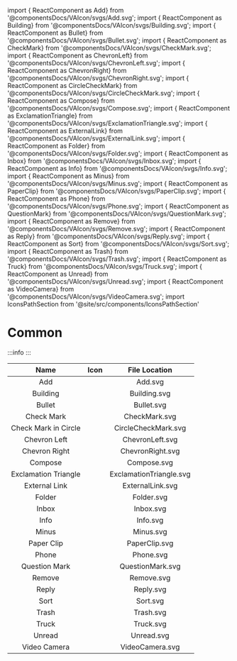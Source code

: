 import { ReactComponent as Add} from '@componentsDocs/VAIcon/svgs/Add.svg';
import { ReactComponent as Building} from '@componentsDocs/VAIcon/svgs/Building.svg';
import { ReactComponent as Bullet} from '@componentsDocs/VAIcon/svgs/Bullet.svg';
import { ReactComponent as CheckMark} from '@componentsDocs/VAIcon/svgs/CheckMark.svg';
import { ReactComponent as ChevronLeft} from '@componentsDocs/VAIcon/svgs/ChevronLeft.svg';
import { ReactComponent as ChevronRight} from '@componentsDocs/VAIcon/svgs/ChevronRight.svg';
import { ReactComponent as CircleCheckMark} from '@componentsDocs/VAIcon/svgs/CircleCheckMark.svg';
import { ReactComponent as Compose} from '@componentsDocs/VAIcon/svgs/Compose.svg';
import { ReactComponent as ExclamationTriangle} from '@componentsDocs/VAIcon/svgs/ExclamationTriangle.svg';
import { ReactComponent as ExternalLink} from '@componentsDocs/VAIcon/svgs/ExternalLink.svg';
import { ReactComponent as Folder} from '@componentsDocs/VAIcon/svgs/Folder.svg';
import { ReactComponent as Inbox} from '@componentsDocs/VAIcon/svgs/Inbox.svg';
import { ReactComponent as Info} from '@componentsDocs/VAIcon/svgs/Info.svg';
import { ReactComponent as Minus} from '@componentsDocs/VAIcon/svgs/Minus.svg';
import { ReactComponent as PaperClip} from '@componentsDocs/VAIcon/svgs/PaperClip.svg';
import { ReactComponent as Phone} from '@componentsDocs/VAIcon/svgs/Phone.svg';
import { ReactComponent as QuestionMark} from '@componentsDocs/VAIcon/svgs/QuestionMark.svg';
import { ReactComponent as Remove} from '@componentsDocs/VAIcon/svgs/Remove.svg';
import { ReactComponent as Reply} from '@componentsDocs/VAIcon/svgs/Reply.svg';
import { ReactComponent as Sort} from '@componentsDocs/VAIcon/svgs/Sort.svg';
import { ReactComponent as Trash} from '@componentsDocs/VAIcon/svgs/Trash.svg';
import { ReactComponent as Truck} from '@componentsDocs/VAIcon/svgs/Truck.svg';
import { ReactComponent as Unread} from '@componentsDocs/VAIcon/svgs/Unread.svg';
import { ReactComponent as VideoCamera} from '@componentsDocs/VAIcon/svgs/VideoCamera.svg';
import IconsPathSection from '@site/src/components/IconsPathSection'

# Common

:::info
<IconsPathSection />
:::

Name | Icon | File Location 
:---: | :---: | :---: 
Add | <Add  className="icons"/> | Add.svg
Building | <Building  className="icons"/> | Building.svg
Bullet | <Bullet  className="icons"/> | Bullet.svg
Check Mark | <CheckMark  className="icons"/> | CheckMark.svg
Check Mark in Circle | <CircleCheckMark  className="icons"/> | CircleCheckMark.svg
Chevron Left | <ChevronLeft  className="icons"/> | ChevronLeft.svg
Chevron Right | <ChevronRight  className="icons iconsStroke"/> | ChevronRight.svg
Compose | <Compose  className="icons"/> | Compose.svg
Exclamation Triangle | <ExclamationTriangle  className="icons"/> | ExclamationTriangle.svg
External Link | <ExternalLink  className="icons"/> | ExternalLink.svg
Folder | <Folder  className="icons"/> | Folder.svg
Inbox | <Inbox  className="icons"/> | Inbox.svg
Info | <Info  className="icons"/> | Info.svg
Minus | <Minus  className="icons"/> | Minus.svg
Paper Clip | <PaperClip  className="icons"/> | PaperClip.svg
Phone | <Phone  className="icons"/> | Phone.svg
Question Mark | <QuestionMark  className="icons"/> | QuestionMark.svg
Remove | <Remove  className="icons"/> | Remove.svg
Reply | <Reply  className="icons"/> | Reply.svg
Sort | <Sort className="icons" /> | Sort.svg
Trash | <Trash  className="icons"/> | Trash.svg
Truck | <Truck  className="icons"/> | Truck.svg
Unread | <Unread  className="icons"/> | Unread.svg
Video Camera | <VideoCamera  className="icons"/> | VideoCamera.svg